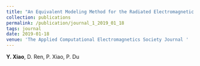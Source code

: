 ```yaml
---
title: "An Equivalent Modeling Method for the Radiated Electromagnetic Interference of PCB Based on Near-field Scanning [[Paper]](/files/journal1.pdf) [[Link]](https://journals.riverpublishers.com/index.php/ACES/article/view/8495)"
collection: publications
permalink: /publication/journal_1_2019_01_18
tags: journal
date: 2019-01-18
venue: 'The Applied Computational Electromagnetics Society Journal '
---
```

**Y. Xiao**, D. Ren, P. Xiao, P. Du



